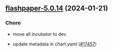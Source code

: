 

## [flashpaper-5.0.14](https://github.com/truecharts/charts/compare/flashpaper-5.0.13...flashpaper-5.0.14) (2024-01-21)

### Chore



- move all incubator to dev

- update metadata in chart.yaml ([#17457](https://github.com/truecharts/charts/issues/17457))
